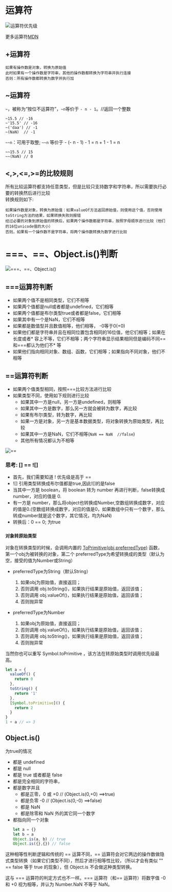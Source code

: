 
#  <a name="运算符">运算符</a>
![运算符优先级](/img/运算符优先级.png)


更多运算符[MDN](https://developer.mozilla.org/zh-CN/docs/Web/JavaScript/Reference/Operators/Operator_Precedence)

##  <a name="加运算符">+运算符</a>
>
    如果有操作数是对象，转换为原始值  
    此时如果有一个操作数是字符串，其他的操作数都转换为字符串并执行连接  
    否则：所有操作数都转换为数字并执行加

##  <a name="~运算符">~运算符</a>
`~`，被称为“按位不运算符”，`~n`等价于 `- n - 1`。//返回一个整数
>
    ~15.5 // -16
    ~'15.5' // -16
    ~('daa') // -1
    ~(NaN)  // -1

`~~n`：可用于取整;
`~~n` 等价于  - (- n - 1) - 1 = n + 1 - 1 = n
>

    ~~15.5 // 15
    ~~(NaN) // 0

## <a name="比较运算符"><,>,<=,>=的比较规则</a>

所有比较运算符都支持任意类型，但是比较只支持数字和字符串，所以需要执行必要的转换然后进行比较  
转换规则如下:
>
    如果操作数是对象，转换为原始值：如果valueOf方法返回原始值，则使用这个值，否则使用toString方法的结果，如果转换失败则报错  
    经过必要的对象到原始值的转换后，如果两个操作数都是字符串，按照字母顺序进行比较（他们的16位unicode值的大小）  
    否则，如果有一个操作数不是字符串，将两个操作数转换为数字进行比较

# <a name="===、==、Object.is()判断">===、==、Object.is()判断</a>
![===、==、Object.is()](/img/===.png)

## ===运算符判断
* 如果两个值不是相同类型，它们不相等
* 如果两个值都是null或者都是undefined，它们相等
* 如果两个值都是布尔类型true或者都是false，它们相等
* 如果其中有一个是NaN，它们不相等
* 如果都是数值型并且数值相等，他们相等， -0等于0(+0)
* 如果他们都是字符串并且在相同位置包含相同的16位值，他它们相等；如果在长度或者* 容上不等，它们不相等；两个字符串显示结果相同但是编码不同==和===都认为他们不* 等
* 如果他们指向相同对象、数组、函数，它们相等；如果指向不同对象，他们不相等

## ==运算符判断
* 如果两个值类型相同，按照===比较方法进行比较
* 如果类型不同，使用如下规则进行比较
  * 如果其中一方是null，另一方是undefined，则相等
  * 如果其中一方是数字，那么另一方就会被转为数字，再比较
  * 如果有布尔类型，转为数字，再比较
  * 如果一方是对象，另一方是基本数据类型，将对象转换为原始类型，再比较
  * 如果其中一方是NaN，它们不相等(`NaN == NaN  //false`)
  * 其他所有情况都认为不相等

![==](/img/==.jpg)

### 思考: [] == ![]
* 首先，我们需要知道 ! 优先级是高于 == 
* ![] 引用类型转换成布尔值都是true,因此![]的是false 
* 当其中一方是 boolean，将 boolean 转为 number 再进行判断，false转换成 number，对应的值是 0.
* 有一方是 number，那么将object也转换成Number,空数组转换成数字，对应的值是0.(空数组转换成数字，对应的值是0，如果数组中只有一个数字，那么转成number就是这个数字，其它情况，均为NaN)
* 转换后：0 == 0; 为true

### `对象转原始类型`

对象在转换类型的时候，会调用内置的 [ToPrimitive(obj,preferredType)](https://tc39.es/ecma262/#sec-ordinarytoprimitive) 函数，第一个obj为被转换的对象，第二个
preferredType为希望转换成的类型（默认为空，接受的值为Number或String）

* preferredType为String（默认String）
  1. 如果obj为原始值，直接返回；
  2. 否则调用 obj.toString()，如果执行结果是原始值，返回该值；
  3. 否则调用 obj.valueOf()，如果执行结果是原始值，返回该值；
  4. 否则抛异常

* preferredType为Number
  1. 如果obj为原始值，直接返回；
  2. 否则调用 obj.valueOf()，如果执行结果是原始值，返回该值；
  3. 否则调用 obj.toString()，如果执行结果是原始值，返回该值；
  4. 否则抛异常


当然你也可以重写 Symbol.toPrimitive ，该方法在转原始类型时调用优先级最高。
```js
let a = {
  valueOf() {
    return 0
  },
  toString() {
    return '1'
  },
  [Symbol.toPrimitive]() {
    return 2
  }
}
1 + a // => 3
```

##  Object.is()
为true的情况
* 都是 undefined
* 都是 null
* 都是 true 或者都是 false
* 都是完全相同的字符串，
* 都是数字并且
  * 都是正零，0 或 +0 // (Object.is(0,+0) ==>true)
  * 都是负零 -0 // (Object.is(0,-0) ==>false)
  * 都是 NaN 
  * 都是除零和 NaN 外的其它同一个数字
* 都指向同一个对象
  ```js
  let a = {}
  let b = a
  Object.is(a, b) // true
  Object.is({},{}) // false
  ```


这种相等性判断逻辑和传统的 == 运算不同，== 运算符会对它两边的操作数做隐式类型转换（如果它们类型不同），然后才进行相等性比较，（所以才会有类似 "" == false 等于 true 的现象），但 Object.is 不会做这种类型转换。

这与 === 运算符的判定方式也不一样。=== 运算符（和== 运算符）将数字值 -0 和 +0 视为相等，并认为 Number.NaN 不等于 NaN。
